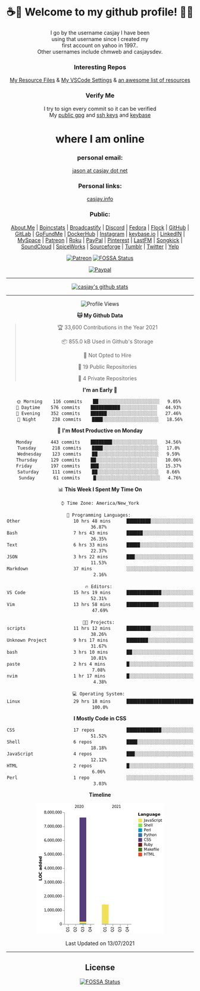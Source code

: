 <div align="center">  
  
# <strong> ☕👋 Welcome to my github profile! 👋🚀 </strong>  
  
I go by the username casjay I have been  
using that username since I created my  
first account on yahoo in 1997..  
Other usernames include chmweb and casjaysdev.  
  
### <strong> Interesting Repos </strong>  
[My Resource Files](https://github.com/casjay/resources) & 
[My VSCode Settings](https://github.com/casjay/vs-code) & 
[an awesome list of resources](https://github.com/casjay/awesome)
  
### <strong> Verify Me </strong>
I try to sign every commit so it can be verified  
My [public gpg](https://github.com/casjay/public/raw/master/jason.asc) and 
[ssh keys](https://github.com/casjay/public/raw/master/ssh_id.pub) and 
[keybase](https://keybase.io/casjay)  
  
# <strong> where I am online </strong>  
  
### <strong> personal email: </strong>  
[jason at casjay dot net](mailto:jason@casjay.net)  

### <strong> Personal links: </strong>  
[casjay.info](http://casjay.info)  
  
### <strong> Public: </strong>  
[About.Me](https://about.me/casjay) | 
[Boincstats](https://boincstats.com/en/page/profile/user/34665/) | 
[Broadcastify](http://www.radioreference.com/apps/user/?uid=184850) | 
[Discord](https://discord.gg/z2wS84v) | 
[Fedora](https://copr.fedorainfracloud.org/coprs/casjay) | 
[Flock](http://casjay.flock.com) | 
[GitHub](http://github.com/casjay) | 
[GitLab](http://gitlab.com/casjay) | 
[GoFundMe](https://www.gofundme.com/casjay) | 
[DockerHub](https://hub.docker.com/r/casjay/) | 
[Instagram](https://www.instagram.com/casjay/) | 
[keybase.io](http://keybase.io/casjay) | 
[LinkedIN](http://linkedin.com/in/casjay) | 
[MySpace](https://myspace.com/casjay) | 
[Patreon](https://www.patreon.com/casjay) | 
[Roku](https://my.roku.com/add/casjaysdev) | 
[PayPal](https://paypal.me/casjaysdev) | 
[Pinterest](https://www.pinterest.com/casjaysdev) | 
[LastFM](https://www.last.fm/user/Casjay) | 
[Songkick](https://www.songkick.com/users/casjay) | 
[SoundCloud](https://soundcloud.com/casjay) | 
[SpiceWorks](https://community.spiceworks.com/people/casjay) | 
[Sourceforge](https://sourceforge.net/u/chmweb/profile/) | 
[Tumblr](https://casjay.tumblr.com) | 
[Twitter](https://twitter.com/casjay) | 
[Yelp](https://www.yelp.com/user_details?userid=vSxaZZdqte5WhkOlsPqReQ)  
  
[![Patreon](https://img.shields.io/badge/patreon-donate-orange.svg)](https://www.patreon.com/casjay) [![FOSSA Status](https://app.fossa.com/api/projects/git%2Bgithub.com%2Fcasjay%2Fcasjay.svg?type=shield)](https://app.fossa.com/projects/git%2Bgithub.com%2Fcasjay%2Fcasjay?ref=badge_shield)

[![Paypal](https://img.shields.io/badge/Donate-PayPal-green.svg)](https://www.paypal.me/casjaysdev)  
  
---
[![casjay's github stats](https://gh-readme-stats.casjay.now.sh/api/?theme=dracula&username=casjay&show_icons=true)](https://github.com/casjay)  
  
---
<!--START_SECTION:waka-->
![Profile Views](http://img.shields.io/badge/Profile%20Views-3-blue)

**🐱 My Github Data** 

> 🏆 33,600 Contributions in the Year 2021
 > 
> 📦 855.0 kB Used in Github's Storage 
 > 
> 🚫 Not Opted to Hire
 > 
> 📜 19 Public Repositories 
 > 
> 🔑 4 Private Repositories  
 > 
**I'm an Early 🐤** 

```text
🌞 Morning    116 commits    ██░░░░░░░░░░░░░░░░░░░░░░░   9.05% 
🌆 Daytime    576 commits    ███████████░░░░░░░░░░░░░░   44.93% 
🌃 Evening    352 commits    ██████░░░░░░░░░░░░░░░░░░░   27.46% 
🌙 Night      238 commits    ████░░░░░░░░░░░░░░░░░░░░░   18.56%

```
📅 **I'm Most Productive on Monday** 

```text
Monday       443 commits    ████████░░░░░░░░░░░░░░░░░   34.56% 
Tuesday      218 commits    ████░░░░░░░░░░░░░░░░░░░░░   17.0% 
Wednesday    123 commits    ██░░░░░░░░░░░░░░░░░░░░░░░   9.59% 
Thursday     129 commits    ██░░░░░░░░░░░░░░░░░░░░░░░   10.06% 
Friday       197 commits    ███░░░░░░░░░░░░░░░░░░░░░░   15.37% 
Saturday     111 commits    ██░░░░░░░░░░░░░░░░░░░░░░░   8.66% 
Sunday       61 commits     █░░░░░░░░░░░░░░░░░░░░░░░░   4.76%

```


📊 **This Week I Spent My Time On** 

```text
⌚︎ Time Zone: America/New_York

💬 Programming Languages: 
Other                    10 hrs 48 mins      █████████░░░░░░░░░░░░░░░░   36.87% 
Bash                     7 hrs 43 mins       ██████░░░░░░░░░░░░░░░░░░░   26.35% 
Text                     6 hrs 33 mins       █████░░░░░░░░░░░░░░░░░░░░   22.37% 
JSON                     3 hrs 22 mins       ███░░░░░░░░░░░░░░░░░░░░░░   11.53% 
Markdown                 37 mins             ░░░░░░░░░░░░░░░░░░░░░░░░░   2.16%

🔥 Editors: 
VS Code                  15 hrs 19 mins      █████████████░░░░░░░░░░░░   52.31% 
Vim                      13 hrs 58 mins      ████████████░░░░░░░░░░░░░   47.69%

🐱‍💻 Projects: 
scripts                  11 hrs 12 mins      █████████░░░░░░░░░░░░░░░░   38.26% 
Unknown Project          9 hrs 17 mins       ████████░░░░░░░░░░░░░░░░░   31.67% 
bash                     3 hrs 10 mins       ██░░░░░░░░░░░░░░░░░░░░░░░   10.81% 
paste                    2 hrs 4 mins        █░░░░░░░░░░░░░░░░░░░░░░░░   7.08% 
nvim                     1 hr 17 mins        █░░░░░░░░░░░░░░░░░░░░░░░░   4.38%

💻 Operating System: 
Linux                    29 hrs 18 mins      █████████████████████████   100.0%

```

**I Mostly Code in CSS** 

```text
CSS                      17 repos            █████████████░░░░░░░░░░░░   51.52% 
Shell                    6 repos             ████░░░░░░░░░░░░░░░░░░░░░   18.18% 
JavaScript               4 repos             ███░░░░░░░░░░░░░░░░░░░░░░   12.12% 
HTML                     2 repos             █░░░░░░░░░░░░░░░░░░░░░░░░   6.06% 
Perl                     1 repo              ░░░░░░░░░░░░░░░░░░░░░░░░░   3.03%

```


**Timeline**

![Chart not found](https://raw.githubusercontent.com/casjay/casjay/master/charts/bar_graph.png) 


 Last Updated on 13/07/2021
<!--END_SECTION:waka-->
  
---

## License
[![FOSSA Status](https://app.fossa.com/api/projects/git%2Bgithub.com%2Fcasjay%2Fcasjay.svg?type=large)](https://app.fossa.com/projects/git%2Bgithub.com%2Fcasjay%2Fcasjay?ref=badge_large)

</div>  
